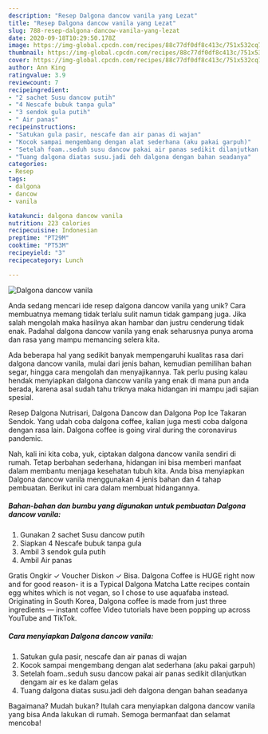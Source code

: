 ```yaml
---
description: "Resep Dalgona dancow vanila yang Lezat"
title: "Resep Dalgona dancow vanila yang Lezat"
slug: 788-resep-dalgona-dancow-vanila-yang-lezat
date: 2020-09-18T10:29:50.178Z
image: https://img-global.cpcdn.com/recipes/88c77df0df8c413c/751x532cq70/dalgona-dancow-vanila-foto-resep-utama.jpg
thumbnail: https://img-global.cpcdn.com/recipes/88c77df0df8c413c/751x532cq70/dalgona-dancow-vanila-foto-resep-utama.jpg
cover: https://img-global.cpcdn.com/recipes/88c77df0df8c413c/751x532cq70/dalgona-dancow-vanila-foto-resep-utama.jpg
author: Ann King
ratingvalue: 3.9
reviewcount: 7
recipeingredient:
- "2 sachet Susu dancow putih"
- "4 Nescafe bubuk tanpa gula"
- "3 sendok gula putih"
- " Air panas"
recipeinstructions:
- "Satukan gula pasir, nescafe dan air panas di wajan"
- "Kocok sampai mengembang dengan alat sederhana (aku pakai garpuh)"
- "Setelah foam..seduh susu dancow pakai air panas sedikit dilanjutkan dengam air es ke dalam gelas"
- "Tuang dalgona diatas susu.jadi deh dalgona dengan bahan seadanya"
categories:
- Resep
tags:
- dalgona
- dancow
- vanila

katakunci: dalgona dancow vanila 
nutrition: 223 calories
recipecuisine: Indonesian
preptime: "PT29M"
cooktime: "PT53M"
recipeyield: "3"
recipecategory: Lunch

---
```



![Dalgona dancow vanila](https://img-global.cpcdn.com/recipes/88c77df0df8c413c/751x532cq70/dalgona-dancow-vanila-foto-resep-utama.jpg)

Anda sedang mencari ide resep dalgona dancow vanila yang unik? Cara membuatnya memang tidak terlalu sulit namun tidak gampang juga. Jika salah mengolah maka hasilnya akan hambar dan justru cenderung tidak enak. Padahal dalgona dancow vanila yang enak seharusnya punya aroma dan rasa yang mampu memancing selera kita.

Ada beberapa hal yang sedikit banyak mempengaruhi kualitas rasa dari dalgona dancow vanila, mulai dari jenis bahan, kemudian pemilihan bahan segar, hingga cara mengolah dan menyajikannya. Tak perlu pusing kalau hendak menyiapkan dalgona dancow vanila yang enak di mana pun anda berada, karena asal sudah tahu triknya maka hidangan ini mampu jadi sajian spesial.

Resep Dalgona Nutrisari, Dalgona Dancow dan Dalgona Pop Ice Takaran Sendok. Yang udah coba dalgona coffee, kalian juga mesti coba dalgona dengan rasa lain. Dalgona coffee is going viral during the coronavirus pandemic.


Nah, kali ini kita coba, yuk, ciptakan dalgona dancow vanila sendiri di rumah. Tetap berbahan sederhana, hidangan ini bisa memberi manfaat dalam membantu menjaga kesehatan tubuh kita. Anda bisa menyiapkan Dalgona dancow vanila menggunakan 4 jenis bahan dan 4 tahap pembuatan. Berikut ini cara dalam membuat hidangannya.

<!--inarticleads1-->

##### Bahan-bahan dan bumbu yang digunakan untuk pembuatan Dalgona dancow vanila:

1. Gunakan 2 sachet Susu dancow putih
1. Siapkan 4 Nescafe bubuk tanpa gula
1. Ambil 3 sendok gula putih
1. Ambil  Air panas


Gratis Ongkir ✓ Voucher Diskon ✓ Bisa. Dalgona Coffee is HUGE right now and for good reason- it is a Typical Dalgona Matcha Latte recipes contain egg whites which is not vegan, so I chose to use aquafaba instead. Originating in South Korea, Dalgona coffee is made from just three ingredients — instant coffee Video tutorials have been popping up across YouTube and TikTok. 

<!--inarticleads2-->

##### Cara menyiapkan Dalgona dancow vanila:

1. Satukan gula pasir, nescafe dan air panas di wajan
1. Kocok sampai mengembang dengan alat sederhana (aku pakai garpuh)
1. Setelah foam..seduh susu dancow pakai air panas sedikit dilanjutkan dengam air es ke dalam gelas
1. Tuang dalgona diatas susu.jadi deh dalgona dengan bahan seadanya




Bagaimana? Mudah bukan? Itulah cara menyiapkan dalgona dancow vanila yang bisa Anda lakukan di rumah. Semoga bermanfaat dan selamat mencoba!
